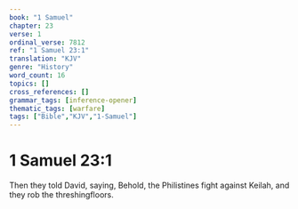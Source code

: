 ```yaml
---
book: "1 Samuel"
chapter: 23
verse: 1
ordinal_verse: 7812
ref: "1 Samuel 23:1"
translation: "KJV"
genre: "History"
word_count: 16
topics: []
cross_references: []
grammar_tags: [inference-opener]
thematic_tags: [warfare]
tags: ["Bible","KJV","1-Samuel"]
---
```


# 1 Samuel 23:1

Then they told David, saying, Behold, the Philistines fight against Keilah, and they rob the threshingfloors.
